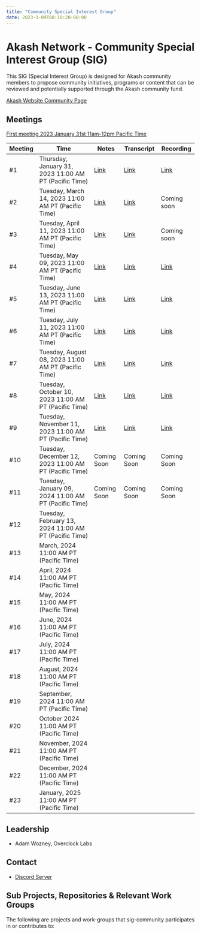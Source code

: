 ```yaml
---
title: "Community Special Interest Group"
date: 2023-1-09T00:19:20-08:00
---
```


# Akash Network - Community Special Interest Group (SIG)

This SIG (Special Interest Group) is designed for Akash community members to propose community initiatives, programs or content that can be reviewed and potentially supported through the Akash community fund.

[Akash Website Community Page](https://akash.network/community/)

## Meetings

[First meeting 2023 January 31st 11am-12pm Pacific Time](https://calendar.google.com/calendar/u/0?cid=Y18yNWU1ZTM3NDhlNGM0YWI3YTU1ZjQxZmJjNWViZWJjYzBhMDNiNDBmYjAyODc4NWYxNDE1OWJmYWViZWExMmUyQGdyb3VwLmNhbGVuZGFyLmdvb2dsZS5jb20)


| Meeting | Time | Notes | Transcript | Recording
| --- | --- | --- | --- | --- |
| #1 | Thursday, January 31, 2023 11:00 AM PT (Pacific Time) | [Link](https://github.com/akash-network/community/blob/main/sig-community/meetings/01-2023-01-31.md)  | [Link](https://github.com/akash-network/community/blob/main/sig-community/meetings/01-2023-01-31.md#transcript)  | [Link](https://fss4l23i24p6gntryybnqrr5mss4u2bhkutvcdq7avzexqhchida.arweave.net/LKXF62jXH-M2ccYC2EY9ZKXKaCdVJ1EOHwVyS8DiOgY) 
| #2 | Tuesday, March 14, 2023 11:00 AM PT (Pacific Time) | [Link](https://github.com/akash-network/community/blob/main/sig-community/meetings/002-2023-03-14.md)  | [Link](https://github.com/akash-network/community/blob/main/sig-community/meetings/002-2023-03-14.md#Transcript)  | Coming soon
| #3 | Tuesday, April 11, 2023 11:00 AM PT (Pacific Time) | [Link](https://github.com/akash-network/community/blob/main/sig-community/meetings/003-2023-04-11.md)  | [Link](https://github.com/akash-network/community/blob/main/sig-community/meetings/003-2023-04-11.md#Transcript)  | Coming soon
| #4 | Tuesday, May 09, 2023 11:00 AM PT (Pacific Time) | [Link](https://github.com/akash-network/community/blob/main/sig-community/meetings/004-2023-05-9.md)  | [Link](https://github.com/akash-network/community/blob/main/sig-community/meetings/004-2023-05-9.md#Transcript)  | [Link](https://rfjancfiutbtyzyeejxwwqjx7blgeiqqlnjzcw7soszajp7nx7ra.arweave.net/iVIGiKikwzxnBCJva0E3-FZiIhBbU5Fb8nSyBL_tv-I)
| #5 | Tuesday, June 13, 2023 11:00 AM PT (Pacific Time) | [Link](https://github.com/akash-network/community/blob/main/sig-community/meetings/005-2023-06-13.md)  | [Link](https://github.com/akash-network/community/blob/main/sig-community/meetings/005-2023-06-13.md#Transcript)  | [Link](https://myhqjm7ptqmwz7ul2yss6gjqz25ljc57zamuqdzfpcgweai64j4a.arweave.net/Zg8Es--cGWz-i9YlLxkwzrq0i7_IGUgPJXiNYgEe4ng)
| #6 | Tuesday, July 11, 2023 11:00 AM PT (Pacific Time) | [Link](https://github.com/akash-network/community/blob/main/sig-community/meetings/006-2023-07-11.md)  | [Link](https://github.com/akash-network/community/blob/main/sig-community/meetings/006-2023-07-11.md#Transcript)  | [Link](https://ldcymjv57vzkxb54husr63qq3saae7qhwos2vcvjoln32ny6cy2q.arweave.net/WMWGJr39cquHvD0lH24Q3IACfgezpaqKqXLbvTceFjU)
| #7 | Tuesday, August 08, 2023 11:00 AM PT (Pacific Time) | [Link](https://github.com/akash-network/community/blob/main/sig-community/meetings/007-2023-08-08.md)  | [Link](https://github.com/akash-network/community/blob/main/sig-community/meetings/007-2023-08-08.md#Transcript)  | [Link](https://7zxtouwijc7m4syzoixc4ncvcas5hvm46mka44lzxyyr63zi3f6q.arweave.net/_m83UshIvs5LGXIuLjRVECXT1ZzzFA5xeb4xH28o2X0)
| #8| Tuesday, October 10, 2023 11:00 AM PT (Pacific Time) | [Link](https://github.com/akash-network/community/blob/main/sig-community/meetings/008-2023-10-10.md)  | [Link](https://github.com/akash-network/community/blob/main/sig-community/meetings/008-2023-10-10.md#Transcript)  | [Link](https://kmbia36nv7zwt7js6cprsuwqgor6bs5wsk3io4h7eswdwldv244q.arweave.net/UwKAb82v82n9MvCfGVLQM6Pgy7aStodw_ySsOyx11zk)
| #9| Tuesday, November 11, 2023 11:00 AM PT (Pacific Time) | [Link](https://github.com/akash-network/community/blob/main/sig-community/meetings/009-2023-11-15.md)  | [Link](https://github.com/akash-network/community/blob/main/sig-community/meetings/009-2023-11-15.md#Transcript)  | [Link](https://elrhjnozov4zcwv4mcpc7n4za4nyuxelufxrk56hniqprbk3bmka.arweave.net/IuJ0tdl1eZFavGCeL7eZBxuKXIuhbxV3x2og-IVbCxQ)
| #10| Tuesday, December 12, 2023 11:00 AM PT (Pacific Time) | Coming Soon   |  Coming Soon | Coming Soon
| #11| Tuesday, January 09, 2024 11:00 AM PT (Pacific Time) | Coming Soon | Coming Soon| Coming Soon
| #12| Tuesday, February 13, 2024 11:00 AM PT (Pacific Time) |  | |
| #13| March, 2024 11:00 AM PT (Pacific Time) |  | |
| #14| April, 2024 11:00 AM PT (Pacific Time) |  | |
| #15| May, 2024 11:00 AM PT (Pacific Time) |  | |
| #16| June, 2024 11:00 AM PT (Pacific Time) |  | |
| #17| July, 2024 11:00 AM PT (Pacific Time) |  | |
| #18| August, 2024 11:00 AM PT (Pacific Time) |  | |
| #19| September, 2024 11:00 AM PT (Pacific Time) |  | |
| #20| October 2024 11:00 AM PT (Pacific Time) |  | |
| #21| November, 2024 11:00 AM PT (Pacific Time) |  | |
| #22| December, 2024 11:00 AM PT (Pacific Time) |  | |
| #23| January, 2025 11:00 AM PT (Pacific Time) |  | |



## Leadership

- Adam Wozney, Overclock Labs

## Contact

- [Discord Server](https://discord.com/channels/747885925232672829/1062751882700918836/1067862809263751319)


## Sub Projects, Repositories & Relevant Work Groups

The following are projects and work-groups that sig-community participates in or contributes to:

